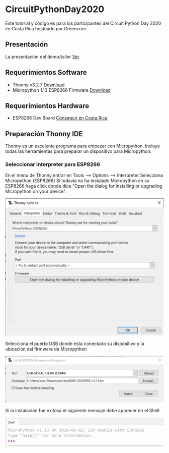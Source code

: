# CircuitPythonDay2020
Este tutorial y código es para los participantes del Circuit Python Day 2020 en Costa Rica hosteado por Greencore.
## Presentación
La presentación del demo/taller [Ver](https://docs.google.com/presentation/d/1kw1N7NGfJhXg8tDW3z9jVUXx_9tk0PStF1oHDXxnyug/edit?usp=sharing)
## Requerimientos Software
* Thonny v3.2.7 [Download](https://thonny.org/)
* Micropython 1.13 ESP8266 Firmware [Download](http://micropython.org/resources/firmware/esp8266-20200902-v1.13.bin)

## Requerimientos Hardware
* ESP8266 Dev Board [Conseguir en Costa Rica](https://www.crcibernetica.com/d1-mini-esp8266-development-board/)
## Preparación Thonny IDE
Thonny es un excelente programa para empezar con Micropython. Incluye todas las herramientas para preparar un dispositivo para Micropython.
### Seleccionar Interpreter para ESP8266
En el menu de Thonny entrar en Tools --> Options --> Interpreter
Selecciona Micropython (ESP8266) 
Si todavia no ha instalado Micropython en su ESP8266 haga click donde dice "Open the dialog for installing or upgrading Micropython on your device".

![Interpreter](assets/interpreter.png)

Selecciona el puerto USB donde esta conectado su dispositivo y la ubicacion del firmware de Micropython

![Instalar Micropython](assets/install.png)

Si la instalación fue exitosa el siguiente mensaje debe aparecer en el Shell

![Success](assets/shell.png)



